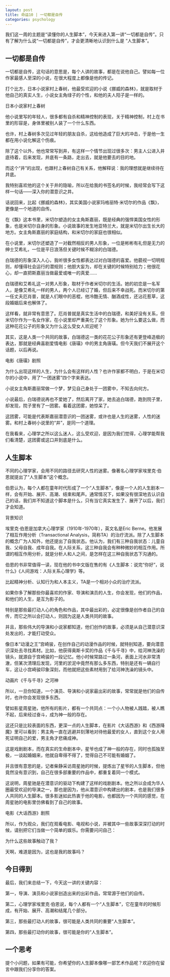 ```yaml
---
layout: post
title: 命运10 | 一切都是自传
categories: psychology
---
```


我们这一周的主题是“读懂你的人生脚本”，今天来进入第一讲“一切都是自传”。只有了解为什么说“一切都是自传”，才会更清晰地认识到什么是 “人生脚本”。 

## 一切都是自传

一切都是自传，这句话的意思是，每个人讲的故事，都是在说他自己。譬如每一位作家最感人至深的小说，在很大程度上都像是他的传记。

打个比方，日本小说家村上春树，他最受欢迎的小说《挪威的森林》，就是取材于他自己的真实人生，小说女主角绿子的个性，和他的夫人阳子是一样的。

日本小说家村上春树

他小说里写的年轻人，很多都有自杀和精神控制的表现，关于精神控制，村上在书里的形容是，身体里被别人装了一个什么东西。

也许，村上春树多次见过年轻的朋友自杀，这给他造成了巨大的冲击，于是他一生都在用小说化解这个伤痕。

除了这个以外，他也常常写到井，有这样一个情节出现过很多次：男主人公进入井底待着，后来发现，井底有一条路，走出去，就是他要去的目的地。

而这个“井”的出现，也跟村上春树自己有关系，他解释说：我的理想就是继续待在井底。

我特别喜欢他的这个关于井的隐喻，所以在给我的书签名的时候，我经常会写下这样一句话——深入你的潜意识之井。

话说回来，比起《挪威的森林》，其实美国小说家玛格丽特·米切尔的作品《飘》，更像是一个地道的自传。

在《飘》这本书里，米切尔塑造的女主角斯嘉丽，既是经典的强悍美国女性的形象，也是米切尔自身的形象。小说故事的发生地亚特兰大，就是米切尔出生长大的地方。女主角斯嘉丽的家庭结构，和米切尔的家庭也很相似。

在小说里，米切尔还塑造了一对截然相反的男人形象，一位是彬彬有礼但是无力的绅士艾希礼，一位是平日浪荡但关键时候不糊涂的白瑞德。

白瑞德的形象深入人心，我听很多女性都表达过对白瑞德的喜爱。他藐视一切明规则，却懂得社会运行的潜规则；他胆大妄为，却在关键的时候特别给力；他很花心，却一直把斯嘉丽当做最爱或唯一的真爱……

白瑞德和艾希礼这一对男人形象，取材于作者米切尔的生活。她的初恋是一名军人，是像艾希礼一样的男人，两个人已经订了婚，但后来不幸战死。而米切尔的第一任丈夫厄肖普，就是人们眼中的恶棍，他冷酷无情、酗酒成性，还沾花惹草，这段婚姻后来也解体了。

这样看，就非常有意思了。厄肖普就是真实生活中的白瑞德，和美好没有关系，但米切尔作为一名女作家，在小说里却严重美化了这个形象。她为什么要这么做，而这种花花公子的形象又为什么这么受女人欢迎呢？

其实，这是人类一个共同的故事，白瑞德这一类的花花公子形象还有更登峰造极的表达，那就是经典喜剧爱情电影《唐璜》中的男主角唐璜。但今天我们不展开这个话题，以后再说。

电影《唐璜》剧照

为什么出现这样的人生，为什么会有这样的人性？也许作家都不明白，于是在米切尔的小说中，用了“一团迷雾”四个字来表达。

小说女主角斯嘉丽常做一个梦，梦见自己身处于一团雾中，不知去向何方。

小说最后，白瑞德说再也不爱她了，然后离开了家，她去追白瑞德，跑到院子里，却发现，院子里有了一团雾。看着这团雾，她惊呆了。

这团雾，可能是代表斯嘉丽潜意识的一团迷雾，或许也是人生的迷雾，人性的迷雾。和村上春树小说里的“井”，是同一个道理。

在我看来，心理学之所以这么迷人，这么受欢迎，是因为我们觉得，心理学能帮我们看清楚，这团雾或这口井到底是什么。

## 人生脚本

不同的心理学家，会用不同的路径去研究人性的迷雾。像著名心理学家埃里克·伯恩就提出了“人生脚本”这个概念。

伯恩认为，每个人都在童年时代形成了一个“人生脚本”，像是一个人的人生剧本一样，会有开始、展开、高潮、结束和尾声。通常情况下，如果没有很深地去认识自己的话，我们并不知道这个脚本是什么，只有当它真实发生了、展开了以后，我们才会知道。

背景知识

埃里克·伯恩是加拿大心理学家（1910年-1970年），英文名是Eric Berne。他发展了相互作用分析（Transactional Analysis，简称TA）的治疗流派。除了人生脚本的概念广为人知外，他还提出了自我状态。他认为，我们有三种自我状态：儿童自我、父母自我、成年自我。在人际关系，这三种自我会有种种微妙的相互作用。所谓的相互作用分析，就是分析人和人之间，是怎样在这三种自我状态下沟通的。

伯恩的书非常值得一读，现在他的书中文版在售的有《人生脚本：说完“你好”，说什么》《人间游戏：人际关系心理学》等。

比起精神分析、认知行为和人本主义，TA是一个相对小众的治疗流派。

如果你多了解那些你最喜欢的作家、导演和演员的人生，你会发现，他们的作品，和他们的人生，是互为影子的。

特别是那些最打动人心的角色和作品，其中最出彩的，必定很像是创作者自己的自传，而它之所以会打动人，则因为这是人类共同的故事。

并且，那些伟大的导演和小说家都知道，他们创作的故事，必须是从自己潜意识深处发出的，才能打动受众。

像日本“动漫之王”宫崎骏，在创作自己的动漫作品的时候，就特别知道，要向潜意识深处去寻找素材。比如，他获得奥斯卡奖的作品《千与千寻》中，给河神洗澡的镜头，就源自于宫崎骏的一段记忆。他小时候常路过一条河，表面上河水非常清澈，但某次清理后发现，河里的淤泥中竟然有那么多东西，特别是还有一辆自行车，这让小宫崎骏印象深刻，而他就把这些素材用到了给河神洗澡的镜头中。

动画片《千与千寻》之河神

所以，一旦你知道，一个演员、导演和小说家最出彩的故事，常常就是他们的自传时，也许你会发现很多东西。

譬如影星周星驰，他所有的影片，都有一个共同点：一个小人物被人践踏，被人瞧不起，后来经过奋斗，成为神一般的存在。

这还只是比较表面的东西，更深一点的人生脚本，在影片《大话西游》和《西游降魔》里可以看到：男主角一直在逃避并刻薄地对待他最爱的女人，直到这个女人用死证明自己的爱，男主角才悲痛成神。

这是戏剧剧本，而在真实的生命剧本中，星爷也成了神一般的存在，同时也孤独至极，一谈起婚姻来，他就自卑得不得了，觉得自己不可能有婚姻了。

并且很有意思的是，记者柴静采访周星驰的时候，提炼出了星爷的人生脚本，但他竟然没有意识到，自己在很多部重要的作品中，都重复着同一个模式。

这说明，周星驰是在潜意识的驱动下构建了这样的戏剧剧本。他之所以会成为华人圈最受欢迎的导演之一，那也是因为，他从潜意识中构建出的剧本，也是我们很多人共同的人生脚本。很多影迷如此热衷于他的电影，也都因为一个共同的感觉，在周星驰的电影里仿佛看到了自己的故事。

电影《大话西游》剧照

所以，作为观众，我们在观看电影、电视和小说，并被其中一些故事深深打动的时候，请别把它们当做一个简单的娱乐。你需要问问自己： 

为什么这些故事触动了我？

天啊，难道是因为，这也是我的故事吗？

## 今日得到

最后，我们来总结一下，今天这一讲的关键内容：

第一，导演、演员和小说家创造出来的出彩作品，常常源于他们的自传。

第二，心理学家埃里克·伯恩说，每个人都有一个“人生脚本”，它在童年的时候形成，有开始、展开、高潮和结尾几个部分。

第三，那些最打动人的故事，很可能是人类共同的重要“人生脚本”。

第四，那些最打动你的故事，很可能是你的“人生脚本”。

## 一个思考

提个小问题，如果有可能，你希望你的人生脚本像哪一部艺术作品呢？欢迎你在留言中跟我们分享你的答案。

